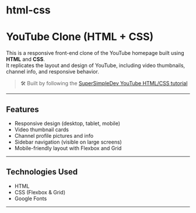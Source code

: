 # html-css
# YouTube Clone (HTML + CSS)

This is a responsive front-end clone of the YouTube homepage built using **HTML** and **CSS**.  
It replicates the layout and design of YouTube, including video thumbnails, channel info, and responsive behavior.

> 🛠 Built by following the [SuperSimpleDev YouTube HTML/CSS tutorial](https://youtu.be/G3e-cpL7ofc?si=fb1idtjOTVYc_g2-)

---

##  Features

-  Responsive design (desktop, tablet, mobile)
-  Video thumbnail cards
-  Channel profile pictures and info
-  Sidebar navigation (visible on large screens)
-  Mobile-friendly layout with Flexbox and Grid

---

##  Technologies Used

- HTML
- CSS (Flexbox & Grid)
- Google Fonts
---
